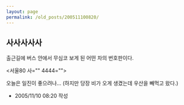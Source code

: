 ```yaml
---
layout: page
permalink: /old_posts/200511100820/
---
```


## 사사사사사

출근길에 버스 안에서 무심코 보게 된 어떤 차의 번호판이다.

<서울80 사="" 4444="">

오늘은 일진이 좋으려나... (하지만 당장 비가 오게 생겼는데 우산을 빼먹고 왔다.)





- 2005/11/10 08:20 작성